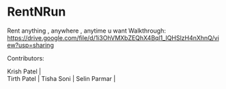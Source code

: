 # RentNRun
Rent anything , anywhere , anytime u want
Walkthrough: https://drive.google.com/file/d/1i3OhVMXbZEQhX4Bql1_IQHSlzH4nXhnQ/view?usp=sharing

Contributors:

Krish Patel |  
 Tirth Patel |
 Tisha Soni  |
 Selin Parmar  | 


